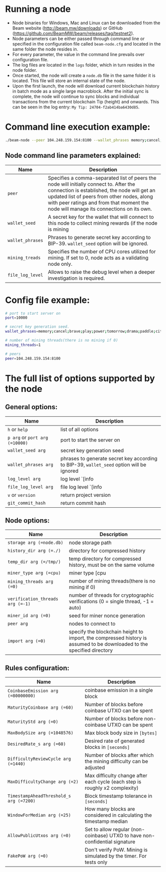 # Running a node

* Node binaries for Windows, Mac and Linux can be downloaded from the Beam website (http://beam.mw/downloads) or GitHub (https://github.com/BeamMW/beam/releases/tag/testnet2).
* Node parameters can be either passed through command line or specified in the configuration file called `beam-node.cfg` and located in the same folder the node resides in.
* For every parameter, the value in the command line prevails over configuration file.
* The log files are located in the `logs` folder, which in turn resides in the node folder.
* Once started, the node will create a `node.db` file in the same folder it is located. This file will store an internal state of the node.
* Upon the first launch, the node will download current blockchain history in batch mode as a single large macroblock. After the initial sync is complete, the node will continue to sync blocks and individual transactions from the current blockchain Tip (height) and onwards. This can be seen in the log entry: `My Tip: 24704-f2ab414ba6430d85`. 

# Command line execution example:

``` sh
./beam-node --peer 104.248.159.154:8100 --wallet_phrases memory;cancel;brave;play;power;tomorrow;drama;paddle;city;prize;edit;cube; --mining_threads 1 --file_log_level debug
```

## Node command line parameters explained:
| Name | Description |
|------|-------------|
| `peer` | Specifies a comma-separated list of peers the node will initially connect to. After the connection is established, the node will get an updated list of peers from other nodes, along with peer ratings and from that moment the node will manage its connections on its own. |
| `wallet_seed` | A secret key for the wallet that will connect to this node to collect mining rewards (if the node is mining |
| `wallet_phrases` | Phrases to generate secret key according to BIP-39. `wallet_seed` option will be ignored. |
| `mining_treads` | Specifies the number of CPU cores utilized for mining. If set to 0, node acts as a validating node only. |
| `file_log_level` | Allows to raise the debug level when a deeper investigation is required. |

# Config file example:

``` sh
# port to start server on
port=10000

# secret key generation seed.
wallet_phrases=memory;cancel;brave;play;power;tomorrow;drama;paddle;city;prize;edit;cube;

# number of mining threads(there is no mining if 0)
mining_threads=1

# peers
peer=104.248.159.154:8100
```

# The full list of options supported by the node

## General options:

| Name | Description |
|------|-------------|
| `h` or `help`| list of all options |
| `p arg` or `port arg (=10000)` | port to start the server on |
| `wallet_seed arg` | secret key generation seed |
| `wallet_phrases arg` | phrases to generate secret key according to BIP-39, `wallet_seed` option will be ignored |
| `log_level arg` | log level `[info|debug|verbose]` |
| `file_log_level arg` | file log level `[info|debug|verbose]` |
| `v` or `version` | return project version |
| `git_commit_hash` | return commit hash |

## Node options:
| Name | Description |
|------|-------------|
| `storage arg (=node.db)` | node storage path |
| `history_dir arg (=./)` | directory for compressed history |
| `temp_dir arg (=/tmp/)` | temp directory for compressed history, must be on the same volume |
| `miner_type arg (=cpu)` | miner type [cpu|gpu] |
| `mining_threads arg (=0)` | number of mining threads(there is no mining if 0) |
| `verification_threads arg (=-1)` | number of threads for cryptographic verifications (0 = single thread, -1 = auto) |
| `miner_id arg (=0)` | seed for miner nonce generation |
| `peer arg` | nodes to connect to |
| `import arg (=0)` | specify the blockchain height to import, the compressed history is assumed to be downloaded to the specified directory |

## Rules configuration:

| Name | Description |
|------|-------------|
| `CoinbaseEmission arg (=80000000)` | coinbase emission in a single block |
| `MaturityCoinbase arg (=60)` | Number of blocks before coinbase UTXO can be spent |
| `MaturityStd arg (=0)` | Number of blocks before non-coinbase UTXO can be spent |
| `MaxBodySize arg (=1048576)` | Max block body size in `[bytes]` |
| `DesiredRate_s arg (=60)` | Desired rate of generated blocks in `[seconds]` |
| `DifficultyReviewCycle arg (=1440)` | Number of blocks after which the mining difficulty can be adjusted |
| `MaxDifficultyChange arg (=2)` |  Max difficulty change after each cycle (each step is roughly x2 complexity) |
| `TimestampAheadThreshold_s arg (=7200)` | Block timestamp tolerance in `[seconds]` |
| `WindowForMedian arg (=25)` | How many blocks are considered in calculating the timestamp median |
| `AllowPublicUtxos arg (=0)` | Set to allow regular (non-coinbase) UTXO to have non-confidential signature |
| `FakePoW arg (=0)`| Don't verify PoW. Mining is simulated by the timer. For tests only |